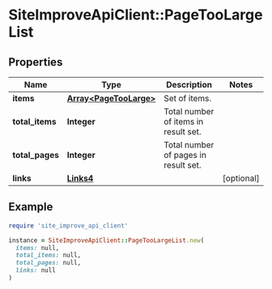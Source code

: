# SiteImproveApiClient::PageTooLargeList

## Properties

| Name | Type | Description | Notes |
| ---- | ---- | ----------- | ----- |
| **items** | [**Array&lt;PageTooLarge&gt;**](PageTooLarge.md) | Set of items. |  |
| **total_items** | **Integer** | Total number of items in result set. |  |
| **total_pages** | **Integer** | Total number of pages in result set. |  |
| **links** | [**Links4**](Links4.md) |  | [optional] |

## Example

```ruby
require 'site_improve_api_client'

instance = SiteImproveApiClient::PageTooLargeList.new(
  items: null,
  total_items: null,
  total_pages: null,
  links: null
)
```

